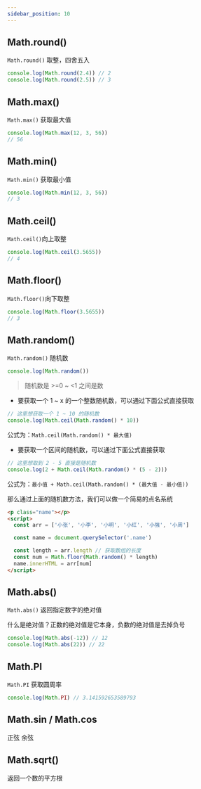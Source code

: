 ```yaml
---
sidebar_position: 10
---
```


## Math.round()

`Math.round()` 取整，四舍五入

```js
console.log(Math.round(2.4)) // 2
console.log(Math.round(2.5)) // 3
```

## Math.max()

`Math.max()` 获取最大值

```js
console.log(Math.max(12, 3, 56))
// 56
```

## Math.min()

`Math.min()` 获取最小值

```js
console.log(Math.min(12, 3, 56))
// 3
```

## Math.ceil()

`Math.ceil()`向上取整

```js
console.log(Math.ceil(3.5655))
// 4
```

## Math.floor()

`Math.floor()`向下取整

```js
console.log(Math.floor(3.5655))
// 3
```

## Math.random()

`Math.random()` 随机数

```js
console.log(Math.random())
```

> 随机数是 >=0 ~ <1 之间是数

- 要获取一个 1 ~ x 的一个整数随机数，可以通过下面公式直接获取

```js
// 这里想获取一个 1 ~ 10 的随机数
console.log(Math.ceil(Math.random() * 10))
```

公式为：`Math.ceil(Math.random() * 最大值)`

- 要获取一个区间的随机数，可以通过下面公式直接获取

```js
// 这里想取到 2 - 5 直接是随机数
console.log(2 + Math.ceil(Math.random() * (5 - 2)))
```

公式为：`最小值 + Math.ceil(Math.random() * (最大值 - 最小值))`

那么通过上面的随机数方法，我们可以做一个简易的点名系统

```html
<p class="name"></p>
<script>
  const arr = ['小张', '小李', '小明', '小红', '小强', '小周']

  const name = document.querySelector('.name')

  const length = arr.length // 获取数组的长度
  const num = Math.floor(Math.random() * length)
  name.innerHTML = arr[num]
</script>
```

## Math.abs()

`Math.abs()` 返回指定数字的绝对值

什么是绝对值？正数的绝对值是它本身，负数的绝对值是去掉负号

```js
console.log(Math.abs(-12)) // 12
console.log(Math.abs(22)) // 22
```

## Math.PI

`Math.PI` 获取圆周率

```js
console.log(Math.PI) // 3.141592653589793
```

## Math.sin / Math.cos

正弦 余弦

## Math.sqrt()

返回一个数的平方根
